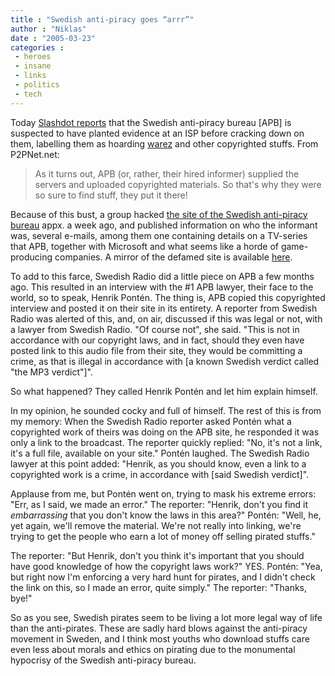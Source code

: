 ```yaml
---
title : "Swedish anti-piracy goes “arrr”"
author : "Niklas"
date : "2005-03-23"
categories : 
 - heroes
 - insane
 - links
 - politics
 - tech
---
```


Today [Slashdot reports](http://yro.slashdot.org/article.pl?sid=05/03/22/2125249) that the Swedish anti-piracy bureau \[APB\] is suspected to have planted evidence at an ISP before cracking down on them, labelling them as hoarding [warez](http://en.wikipedia.org/wiki/Warez) and other copyrighted stuffs. From P2PNet.net:

> As it turns out, APB (or, rather, their hired informer) supplied the servers and uploaded copyrighted materials. So that's why they were so sure to find stuff, they put it there!

Because of this bust, a group hacked [the site of the Swedish anti-piracy bureau](http://www.antipiratbyran.com) appx. a week ago, and published information on who the informant was, several e-mails, among them one containing details on a TV-series that APB, together with Microsoft and what seems like a horde of game-producing companies. A mirror of the defamed site is available [here](http://ak.webcust.prq.se/Arga.unga.hackare_2k5_revenge.is.sweet.htm).

To add to this farce, Swedish Radio did a little piece on APB a few months ago. This resulted in an interview with the #1 APB lawyer, their face to the world, so to speak, Henrik Pontén. The thing is, APB copied this copyrighted interview and posted it on their site in its entirety. A reporter from Swedish Radio was alerted of this, and, on air, discussed if this was legal or not, with a lawyer from Swedish Radio. "Of course not", she said. "This is not in accordance with our copyright laws, and in fact, should they even have posted link to this audio file from their site, they would be committing a crime, as that is illegal in accordance with \[a known Swedish verdict called "the MP3 verdict"\]".

So what happened? They called Henrik Pontén and let him explain himself.

In my opinion, he sounded cocky and full of himself. The rest of this is from my memory: When the Swedish Radio reporter asked Pontén what a copyrighted work of theirs was doing on the APB site, he responded it was only a link to the broadcast. The reporter quickly replied: "No, it's not a link, it's a full file, available on your site." Pontén laughed. The Swedish Radio lawyer at this point added: "Henrik, as you should know, even a link to a copyrighted work is a crime, in accordance with \[said Swedish verdict\]".

Applause from me, but Pontén went on, trying to mask his extreme errors: "Err, as I said, we made an error." The reporter: "Henrik, don't you find it _embarrassing_ that you don't know the laws in this area?" Pontén: "Well, he, yet again, we'll remove the material. We're not really into linking, we're trying to get the people who earn a lot of money off selling pirated stuffs."

The reporter: "But Henrik, don't you think it's important that you should have good knowledge of how the copyright laws work?" YES. Pontén: "Yea, but right now I'm enforcing a very hard hunt for pirates, and I didn't check the link on this, so I made an error, quite simply." The reporter: "Thanks, bye!"

So as you see, Swedish pirates seem to be living a lot more legal way of life than the anti-pirates. These are sadly hard blows against the anti-piracy movement in Sweden, and I think most youths who download stuffs care even less about morals and ethics on pirating due to the monumental hypocrisy of the Swedish anti-piracy bureau.
